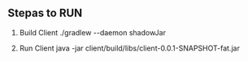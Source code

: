 Stepas to RUN
------------

1. Build Client
./gradlew --daemon shadowJar

2. Run Client
java -jar client/build/libs/client-0.0.1-SNAPSHOT-fat.jar